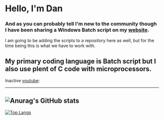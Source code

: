 # Hello, I'm Dan 
### And as you can probably tell I'm new to the community though I have been sharing a Windows Batch script on my [website][website].

I am going to be adding the scripts to a repository here as well, but for the time being this is what we have to work with.

My primary coding language is Batch script but I also use plent of C code with microprocessors.
---
Inactive [youtube][Youtube]:
<!-- YOUTUBE:START -->
<!-- YOUTUBE:END -->
---

<!-- Blog: -->
<!-- BLOG:START -->
<!-- BLOG:END -->

<!--- -->
![Anurag's GitHub stats](https://github-readme-stats.vercel.app/api?username=mk5912&show_icons=true&theme=dark)
---
[![Top Langs](https://github-readme-stats.vercel.app/api/top-langs/?username=mk5912&show_icons=true&theme=dark)](https://github.com/anuraghazra/github-readme-stats)

[website]: https://www.myeasyserver.xyz/
[youtube]: https://www.youtube.com/channel/UCt04NKIHCuVgYeE8-V6K9ww
